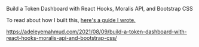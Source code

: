 Build a Token Dashboard with React Hooks, Moralis API, and Bootstrap CSS

To read about how I built this, [here's a guide I wrote.](https://adeleyemahmud.com/2021/08/09/build-a-token-dashboard-with-react-hooks-moralis-api-and-bootstrap-css/)

https://adeleyemahmud.com/2021/08/09/build-a-token-dashboard-with-react-hooks-moralis-api-and-bootstrap-css/
